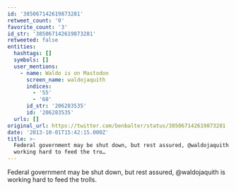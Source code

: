 ```yaml
---
id: '385067142619873281'
retweet_count: '0'
favorite_count: '3'
id_str: '385067142619873281'
retweeted: false
entities:
  hashtags: []
  symbols: []
  user_mentions:
    - name: Waldo is on Mastodon
      screen_name: waldojaquith
      indices:
        - '55'
        - '68'
      id_str: '206283535'
      id: '206283535'
  urls: []
original_url: https://twitter.com/benbalter/status/385067142619873281
date: '2013-10-01T15:42:15.000Z'
title: >-
  Federal government may be shut down, but rest assured, @waldojaquith is
  working hard to feed the tro…
---
```


Federal government may be shut down, but rest assured, @waldojaquith is working hard to feed the trolls.